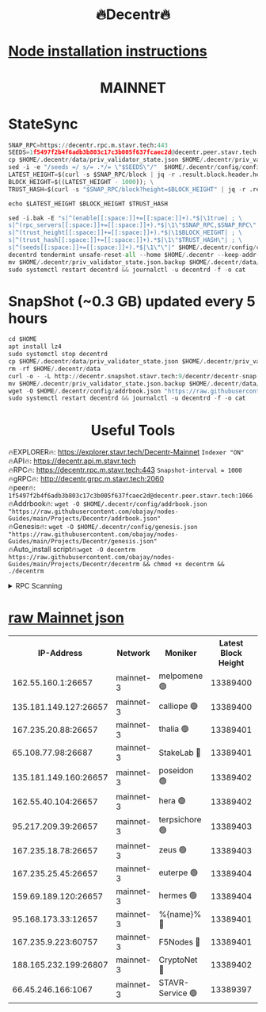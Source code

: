 <h1 align="center"> 🔥Decentr🔥</h1>

[Node installation instructions](https://github.com/obajay/nodes-Guides/tree/main/Projects/Decentr)
=
<h1 align="center"> MAINNET</h1>

# StateSync
```python
SNAP_RPC=https://decentr.rpc.m.stavr.tech:443
SEEDS=1f5497f2b4f6adb3b803c17c3b005f637fcaec2d@decentr.peer.stavr.tech:1066
cp $HOME/.decentr/data/priv_validator_state.json $HOME/.decentr/priv_validator_state.json.backup
sed -i -e "/seeds =/ s/= .*/= \"$SEEDS\"/"  $HOME/.decentr/config/config.toml
LATEST_HEIGHT=$(curl -s $SNAP_RPC/block | jq -r .result.block.header.height); \
BLOCK_HEIGHT=$((LATEST_HEIGHT - 1000)); \
TRUST_HASH=$(curl -s "$SNAP_RPC/block?height=$BLOCK_HEIGHT" | jq -r .result.block_id.hash)

echo $LATEST_HEIGHT $BLOCK_HEIGHT $TRUST_HASH

sed -i.bak -E "s|^(enable[[:space:]]+=[[:space:]]+).*$|\1true| ; \
s|^(rpc_servers[[:space:]]+=[[:space:]]+).*$|\1\"$SNAP_RPC,$SNAP_RPC\"| ; \
s|^(trust_height[[:space:]]+=[[:space:]]+).*$|\1$BLOCK_HEIGHT| ; \
s|^(trust_hash[[:space:]]+=[[:space:]]+).*$|\1\"$TRUST_HASH\"| ; \
s|^(seeds[[:space:]]+=[[:space:]]+).*$|\1\"\"|" $HOME/.decentr/config/config.toml
decentrd tendermint unsafe-reset-all --home $HOME/.decentr --keep-addr-book
mv $HOME/.decentr/priv_validator_state.json.backup $HOME/.decentr/data/priv_validator_state.json
sudo systemctl restart decentrd && journalctl -u decentrd -f -o cat
```
# SnapShot (~0.3 GB) updated every 5 hours
```python
cd $HOME
apt install lz4
sudo systemctl stop decentrd
cp $HOME/.decentr/data/priv_validator_state.json $HOME/.decentr/priv_validator_state.json.backup
rm -rf $HOME/.decentr/data
curl -o - -L http://decentr.snapshot.stavr.tech:9/decentr/decentr-snap.tar.lz4 | lz4 -c -d - | tar -x -C $HOME/.decentr --strip-components 2
mv $HOME/.decentr/priv_validator_state.json.backup $HOME/.decentr/data/priv_validator_state.json
wget -O $HOME/.decentr/config/addrbook.json "https://raw.githubusercontent.com/obajay/nodes-Guides/main/Projects/Decentr/addrbook.json"
sudo systemctl restart decentrd && journalctl -u decentrd -f -o cat
```

 <h1 align="center"> Useful Tools</h1>

🔥EXPLORER🔥:     https://explorer.stavr.tech/Decentr-Mainnet        `Indexer "ON"` \
🔥API🔥:          https://decentr.api.m.stavr.tech \
🔥RPC🔥:          https://decentr.rpc.m.stavr.tech:443              `Snapshot-interval = 1000` \
🔥gRPC🔥:         http://decentr.grpc.m.stavr.tech:2060 \
🔥peer🔥:         `1f5497f2b4f6adb3b803c17c3b005f637fcaec2d@decentr.peer.stavr.tech:1066` \
🔥Addrbook🔥:  `wget -O $HOME/.decentr/config/addrbook.json "https://raw.githubusercontent.com/obajay/nodes-Guides/main/Projects/Decentr/addrbook.json"` \
🔥Genesis🔥:  `wget -O $HOME/.decentr/config/genesis.json "https://raw.githubusercontent.com/obajay/nodes-Guides/main/Projects/Decentr/genesis.json"` \
🔥Auto_install script🔥:`wget -O decentrm https://raw.githubusercontent.com/obajay/nodes-Guides/main/Projects/Decentr/decentrm && chmod +x decentrm && ./decentrm`

<details>
<summary>RPC Scanning</summary>

<h2 align="center"> We scan nodes in real time every 4 hours. And we provide the final result of RPC endpoints.
We cannot influence the operation of these nodes in any way. </h2>


```python
If Voting Power is higher than 0 --> then the Node is a validator of the network and may be subject to attack and be a potential threat to the chain.
```
```python
We marked such validators with a red symbol
```

</details>

[raw Mainnet json](https://rpc-check.decentrm.stavr.tech/decentrm/rpc-decentrm-result.json)
=



<table><tr><th>IP-Address</th><th>Network</th><th>Moniker</th><th>Latest Block Height</th><th>Earliest Block Height</th><th>Catching Up</th><th>Tx Index</th><th>Voting Power</th><th>Scan Time</th></tr><tr><td>162.55.160.1:26657</td><td>mainnet-3</td><td>melpomene 🟢</td><td>13389400</td><td>1688950</td><td>False</td><td>on</td><td>0</td><td>2024-03-19T07:11:15.452509543UTC</td></tr><tr><td>135.181.149.127:26657</td><td>mainnet-3</td><td>calliope 🟢</td><td>13389400</td><td>1688950</td><td>False</td><td>on</td><td>0</td><td>2024-03-19T07:11:19.874077774UTC</td></tr><tr><td>167.235.20.88:26657</td><td>mainnet-3</td><td>thalia 🟢</td><td>13389401</td><td>1688950</td><td>False</td><td>on</td><td>0</td><td>2024-03-19T07:11:23.181140627UTC</td></tr><tr><td>65.108.77.98:26687</td><td>mainnet-3</td><td>StakeLab 🔴</td><td>13389401</td><td>1688950</td><td>False</td><td>on</td><td>5462095</td><td>2024-03-19T07:11:23.488279379UTC</td></tr><tr><td>135.181.149.160:26657</td><td>mainnet-3</td><td>poseidon 🟢</td><td>13389402</td><td>1688950</td><td>False</td><td>on</td><td>0</td><td>2024-03-19T07:11:27.909631452UTC</td></tr><tr><td>162.55.40.104:26657</td><td>mainnet-3</td><td>hera 🟢</td><td>13389402</td><td>1688950</td><td>False</td><td>on</td><td>0</td><td>2024-03-19T07:11:28.399285895UTC</td></tr><tr><td>95.217.209.39:26657</td><td>mainnet-3</td><td>terpsichore 🟢</td><td>13389403</td><td>1688950</td><td>False</td><td>on</td><td>0</td><td>2024-03-19T07:11:32.763636809UTC</td></tr><tr><td>167.235.18.78:26657</td><td>mainnet-3</td><td>zeus 🟢</td><td>13389403</td><td>1688950</td><td>False</td><td>on</td><td>0</td><td>2024-03-19T07:11:37.028013544UTC</td></tr><tr><td>167.235.25.45:26657</td><td>mainnet-3</td><td>euterpe 🟢</td><td>13389404</td><td>1688950</td><td>False</td><td>on</td><td>0</td><td>2024-03-19T07:11:39.297125300UTC</td></tr><tr><td>159.69.189.120:26657</td><td>mainnet-3</td><td>hermes 🟢</td><td>13389404</td><td>1688950</td><td>False</td><td>on</td><td>0</td><td>2024-03-19T07:11:41.527962168UTC</td></tr><tr><td>95.168.173.33:12657</td><td>mainnet-3</td><td>%{name}% 🔴</td><td>13389401</td><td>8964001</td><td>False</td><td>on</td><td>4280486</td><td>2024-03-19T07:11:20.712232607UTC</td></tr><tr><td>167.235.9.223:60757</td><td>mainnet-3</td><td>F5Nodes 🔴</td><td>13389401</td><td>12380001</td><td>False</td><td>off</td><td>562</td><td>2024-03-19T07:11:20.930803030UTC</td></tr><tr><td>188.165.232.199:26807</td><td>mainnet-3</td><td>CryptoNet 🔴</td><td>13389402</td><td>13242001</td><td>False</td><td>off</td><td>916322</td><td>2024-03-19T07:11:28.164047253UTC</td></tr><tr><td>66.45.246.166:1067</td><td>mainnet-3</td><td>STAVR-Service 🟢</td><td>13389397</td><td>13388001</td><td>False</td><td>on</td><td>0</td><td>2024-03-19T07:11:20.448429463UTC</td></tr></table>
